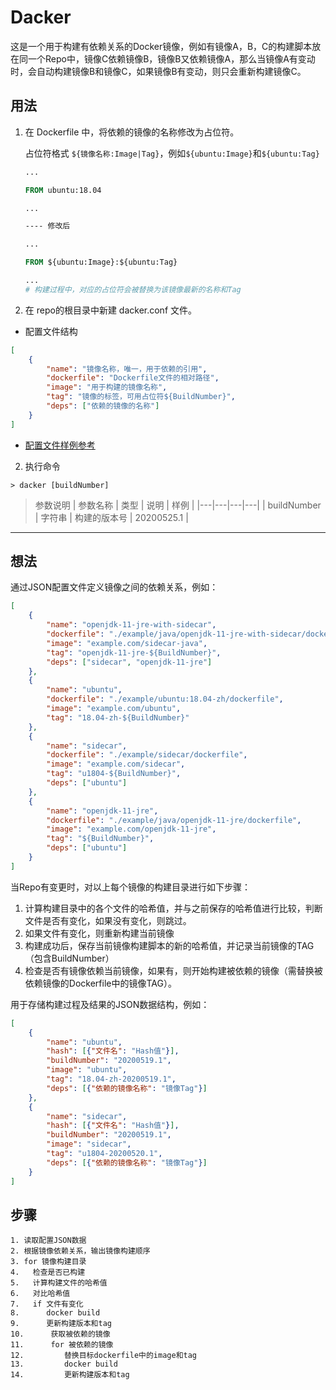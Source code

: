 # Dacker

这是一个用于构建有依赖关系的Docker镜像，例如有镜像A，B，C的构建脚本放在同一个Repo中，镜像C依赖镜像B，镜像B又依赖镜像A，那么当镜像A有变动时，会自动构建镜像B和镜像C，如果镜像B有变动，则只会重新构建镜像C。



## 用法

1. 在 Dockerfile 中，将依赖的镜像的名称修改为占位符。

   占位符格式 `${镜像名称:Image|Tag}`，例如`${ubuntu:Image}`和`${ubuntu:Tag}`

   ```dockerfile
   ...
   
   FROM ubuntu:18.04
   
   ...
   
   ---- 修改后
   
   ...
   
   FROM ${ubuntu:Image}:${ubuntu:Tag}
   
   ...
   # 构建过程中，对应的占位符会被替换为该镜像最新的名称和Tag
   ```

2. 在 repo的根目录中新建 dacker.conf 文件。

+ 配置文件结构

```json
[
	{
		"name": "镜像名称，唯一，用于依赖的引用",
		"dockerfile": "Dockerfile文件的相对路径",
		"image": "用于构建的镜像名称",
		"tag": "镜像的标签，可用占位符${BuildNumber}",
		"deps": ["依赖的镜像的名称"]
	}
]

```

+ [配置文件样例参考](#想法)

2. 执行命令

```shell
> dacker [buildNumber]
```

> 参数说明
| 参数名称 | 类型 | 说明 | 样例 |
|---|---|---|---|
| buildNumber | 字符串 | 构建的版本号 | 20200525.1 |





---



## 想法

通过JSON配置文件定义镜像之间的依赖关系，例如：

```json
[
	{
		"name": "openjdk-11-jre-with-sidecar",
		"dockerfile": "./example/java/openjdk-11-jre-with-sidecar/dockerfile",
		"image": "example.com/sidecar-java",
		"tag": "openjdk-11-jre-${BuildNumber}",
		"deps": ["sidecar", "openjdk-11-jre"]
	},
	{
		"name": "ubuntu",
		"dockerfile": "./example/ubuntu:18.04-zh/dockerfile",
		"image": "example.com/ubuntu",
		"tag": "18.04-zh-${BuildNumber}"
	},
	{
		"name": "sidecar",
		"dockerfile": "./example/sidecar/dockerfile",
		"image": "example.com/sidecar",
		"tag": "u1804-${BuildNumber}",
		"deps": ["ubuntu"]
	},
	{
		"name": "openjdk-11-jre",
		"dockerfile": "./example/java/openjdk-11-jre/dockerfile",
		"image": "example.com/openjdk-11-jre",
		"tag": "${BuildNumber}",
		"deps": ["ubuntu"]
	}
]
```

当Repo有变更时，对以上每个镜像的构建目录进行如下步骤：

1. 计算构建目录中的各个文件的哈希值，并与之前保存的哈希值进行比较，判断文件是否有变化，如果没有变化，则跳过。
2. 如果文件有变化，则重新构建当前镜像
3. 构建成功后，保存当前镜像构建脚本的新的哈希值，并记录当前镜像的TAG（包含BuildNumber）
4. 检查是否有镜像依赖当前镜像，如果有，则开始构建被依赖的镜像（需替换被依赖镜像的Dockerfile中的镜像TAG）。

用于存储构建过程及结果的JSON数据结构，例如：
```json
[
	{
		"name": "ubuntu",
		"hash": [{"文件名": "Hash值"}],
		"buildNumber": "20200519.1",
		"image": "ubuntu",
		"tag": "18.04-zh-20200519.1",
		"deps": [{"依赖的镜像名称": "镜像Tag"}]
	},
	{
		"name": "sidecar",
		"hash": [{"文件名": "Hash值"}],
		"buildNumber": "20200519.1",
		"image": "sidecar",
		"tag": "u1804-20200520.1",
		"deps": [{"依赖的镜像名称": "镜像Tag"}]
	}
]
```

## 步骤

```
1. 读取配置JSON数据
2. 根据镜像依赖关系，输出镜像构建顺序
3. for 镜像构建目录
4.   检查是否已构建
5.   计算构建文件的哈希值
6.   对比哈希值
7.   if 文件有变化
8.      docker build
9.      更新构建版本和tag
10.      获取被依赖的镜像
11.      for 被依赖的镜像
12.         替换目标dockerfile中的image和tag
13.         docker build
14.         更新构建版本和tag
```
